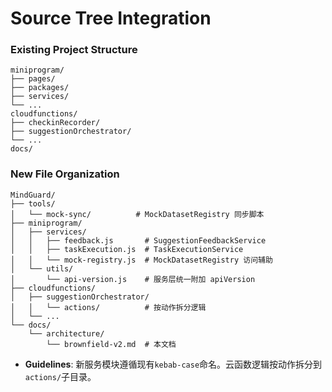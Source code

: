 # Source Tree Integration

### Existing Project Structure
```
miniprogram/
├── pages/
├── packages/
├── services/
└── ...
cloudfunctions/
├── checkinRecorder/
├── suggestionOrchestrator/
└── ...
docs/
```

### New File Organization
```
MindGuard/
├── tools/
│   └── mock-sync/          # MockDatasetRegistry 同步脚本
├── miniprogram/
│   ├── services/
│   │   ├── feedback.js       # SuggestionFeedbackService
│   │   ├── taskExecution.js  # TaskExecutionService
│   │   └── mock-registry.js  # MockDatasetRegistry 访问辅助
│   └── utils/
│       └── api-version.js    # 服务层统一附加 apiVersion
├── cloudfunctions/
│   ├── suggestionOrchestrator/
│   │   └── actions/          # 按动作拆分逻辑
│   └── ...
└── docs/
    └── architecture/
        └── brownfield-v2.md  # 本文档
```
- **Guidelines**: 新服务模块遵循现有`kebab-case`命名。云函数逻辑按动作拆分到`actions/`子目录。
